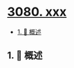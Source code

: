 # [3080. xxx](https://github.com/Tdahuyou/TNotes.leetcode/tree/main/notes/3080.%20xxx)

<!-- region:toc -->

- [1. 📝 概述](#1--概述)

<!-- endregion:toc -->

## 1. 📝 概述
